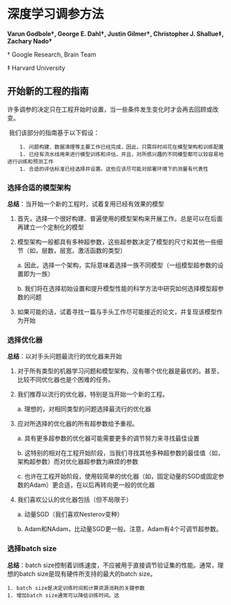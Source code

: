 # 深度学习调参方法

**Varun Godbole†, George E. Dahl†, Justin Gilmer†, Christopher J. Shallue‡, Zachary Nado†**

† Google Research, Brain Team

‡ Harvard University

## 开始新的工程的指南

​		许多调参的决定只在工程开始时设置，当一些条件发生变化时才会再去回顾或改变。

​		我们该部分的指南基于以下假设：

		1. 问题构建、数据清理等主要工作已经完成，因此，只需将时间花在模型架构和训练配置
		1. 已经有流水线用来进行模型训练和评估，并且，对所感兴趣的不同模型都可以较容易地进行训练和预测工作
		1. 合适的评估标准已经选择并设置。这些应该尽可能对部署环境下的测量有代表性



### 选择合适的模型架构

**总结**：当开始一个新的工程时，试着复用已经有效果的模型

1. 首先，选择一个很好构建、普遍使用的模型架构来开展工作。总是可以在后面再建立一个定制化的模型

2. 模型架构一般都具有多种超参数，这些超参数决定了模型的尺寸和其他一些细节（如，层数，层宽，激活函数的类型）

   a. 因此，选择一个架构，实际意味着选择一族不同模型（一组模型超参数的设置即为一族）

   b. 我们将在选择初始设置和提升模型性能的科学方法中研究如何选择模型超参数的问题

3. 如果可能的话，试着寻找一篇与手头工作尽可能接近的论文，并复现该模型作为开始



### 选择优化器

**总结**：以对手头问题最流行的优化器来开始

1. 对于所有类型的机器学习问题和模型架构，没有哪个优化器是最优的。甚至，比较不同优化器也是个困难的任务。

2. 我们推荐以流行的优化器，特别是当开始一个新的工程。

   a. 理想的，对相同类型的问题选择最流行的优化器

3. 应对所选择的优化器的所有超参数给予重视。

   a. 具有更多超参数的优化器可能需要更多的调节努力来寻找最佳设置
   
   b. 这特别的相对在工程开始阶段，当我们寻找其他多种超参数的最佳值（如，架构超参数）而对优化器超参数为麻烦的参数
   
   c. 也许在工程开始阶段，使用较简单的优化器（如，固定动量的SGD或固定参数的Adam）更合适，在以后再转向更一般的优化器

4. 我们喜欢公认的优化器包括（但不局限于）

   a. 动量SGD（我们喜欢Nesterov变种）

   b. Adam和NAdam，比动量SGD更一般。注意，Adam有4个可调节超参数。

### 选择batch size

**总结**：batch size控制着训练速度，不应被用于直接调节验证集的性能。通常，理想的batch size是现有硬件所支持的最大的batch size。

	1. batch size是决定训练时间和计算资源消耗的关键参数
	1. 增加batch size通常可以降低训练时间。这































